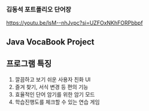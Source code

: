 ### 김동석 포트폴리오 단어장

https://youtu.be/lsM--nhJvpc?si=UZFOxNKhFORPbbpf

## Java VocaBook Project

## 프로그램 특징

1. 깔끔하고 보기 쉬운 사용자 친화 UI
2. 즐겨 찾기, 서식 변경 등 편의 기능
3. 효율적인 단어 암기를 위한 암기 모드
4. 학습진행도를 체크할 수 있는 연습 게임  
